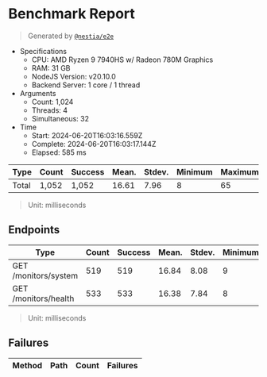# Benchmark Report
> Generated by [`@nestia/e2e`](https://github.com/samchon/nestia)

  - Specifications
    - CPU: AMD Ryzen 9 7940HS w/ Radeon 780M Graphics     
    - RAM: 31 GB
    - NodeJS Version: v20.10.0
    - Backend Server: 1 core / 1 thread
  - Arguments
    - Count: 1,024
    - Threads: 4
    - Simultaneous: 32
  - Time
    - Start: 2024-06-20T16:03:16.559Z
    - Complete: 2024-06-20T16:03:17.144Z
    - Elapsed: 585 ms

Type | Count | Success | Mean. | Stdev. | Minimum | Maximum
----|----|----|----|----|----|----
Total | 1,052 | 1,052 | 16.61 | 7.96 | 8 | 65

> Unit: milliseconds

## Endpoints
Type | Count | Success | Mean. | Stdev. | Minimum | Maximum
----|----|----|----|----|----|----
GET /monitors/system | 519 | 519 | 16.84 | 8.08 | 9 | 65
GET /monitors/health | 533 | 533 | 16.38 | 7.84 | 8 | 63

> Unit: milliseconds

## Failures
Method | Path | Count | Failures
-------|------|-------|----------